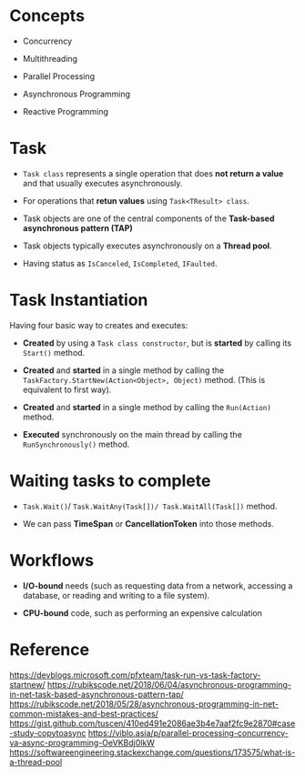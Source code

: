 # Concepts

* Concurrency

* Multithreading

* Parallel Processing

* Asynchronous Programming

* Reactive Programming

# Task
* `Task class` represents a single operation that does **not return a value** and that usually executes asynchronously.

* For operations that **retun values** using `Task<TResult> class`.

* Task objects are one of the central components of the **Task-based asynchronous pattern (TAP)**

* Task objects typically executes asynchronously on a **Thread pool**.

* Having status as `IsCanceled`, `IsCompleted`, `IFaulted`.

# Task Instantiation
Having four basic way to creates and executes:
* **Created** by using a `Task class constructor`, but is **started** by calling its `Start()` method.

* **Created** and **started** in a single method by calling the `TaskFactory.StartNew(Action<Object>,
Object)` method. (This is equivalent to first way).

* **Created** and **started** in a single method by calling the `Run(Action)` method.

* **Executed** synchronously on the main thread by calling the `RunSynchronously()` method.

# Waiting tasks to complete

* `Task.Wait()`/ `Task.WaitAny(Task[])/ Task.WaitAll(Task[])` method.

* We can pass **TimeSpan** or **CancellationToken** into those methods.

# Workflows
* **I/O-bound** needs (such as requesting data from a network, accessing a database, or reading and writing to a file system).

* **CPU-bound** code, such as performing an expensive calculation

# Reference
https://devblogs.microsoft.com/pfxteam/task-run-vs-task-factory-startnew/
https://rubikscode.net/2018/06/04/asynchronous-programming-in-net-task-based-asynchronous-pattern-tap/
https://rubikscode.net/2018/05/28/asynchronous-programming-in-net-common-mistakes-and-best-practices/
https://gist.github.com/tuscen/410ed491e2086ae3b4e7aaf2fc9e2870#case-study-copytoasync
https://viblo.asia/p/parallel-processing-concurrency-va-async-programming-OeVKBdj0lkW
https://softwareengineering.stackexchange.com/questions/173575/what-is-a-thread-pool
